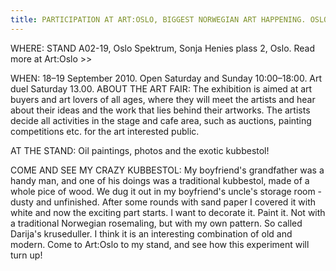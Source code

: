 ```yaml
---
title: PARTICIPATION AT ART:OSLO, BIGGEST NORWEGIAN ART HAPPENING. OSLO SPEKTRUM, 18-19 SEPTEMBER 2010
---
```

WHERE: STAND A02-19, Oslo Spektrum, Sonja Henies plass 2, Oslo. Read more at Art:Oslo >>

WHEN: 18–19 September 2010. Open Saturday and Sunday 10:00–18:00. Art duel Saturday 13.00.
ABOUT THE ART FAIR: The exhibition is aimed at art buyers and art lovers of all ages, where they will meet the artists and hear about their ideas and the work that lies behind their artworks. The artists decide all activities in the stage and cafe area, such as auctions, painting competitions etc. for the art interested public.

AT THE STAND: Oil paintings, photos and the exotic kubbestol!

COME AND SEE MY CRAZY KUBBESTOL: My boyfriend's grandfather was a handy man, and one of his doings was a traditional kubbestol, made of a whole pice of wood. We dug it out in my boyfriend's uncle's storage room - dusty and unfinished. After some rounds with sand paper I covered it with white and now the exciting part starts. I want to decorate it. Paint it. Not with a traditional Norwegian rosemaling, but with my own pattern. So called Darija's kruseduller. I think it is an interesting combination of old and modern. Come to Art:Oslo to my stand, and see how this experiment will turn up!

